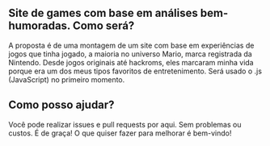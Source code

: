 ## Site de games com base em análises bem-humoradas. Como será? ##

A proposta é de uma montagem de um site com base em experiências de jogos que tinha jogado, a maioria no universo Mario, marca registrada da Nintendo. Desde jogos originais até hackroms, eles marcaram minha vida porque era um dos meus tipos favoritos de entretenimento. Será usado o .js (JavaScript) no primeiro momento.

## Como posso ajudar? 

Você pode realizar issues e pull requests por aqui. Sem problemas ou custos. É de graça! O que quiser fazer para melhorar é bem-vindo! 


